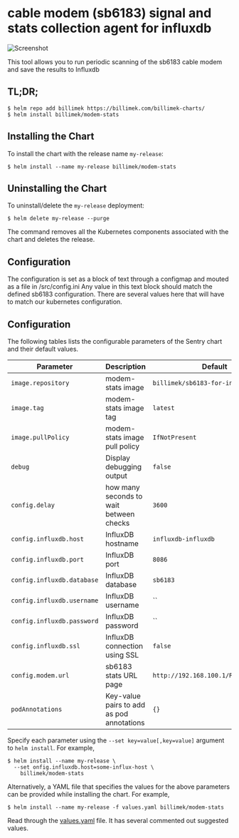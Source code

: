 # cable modem (sb6183) signal and stats collection agent for influxdb

![Screenshot](https://camo.githubusercontent.com/939e044c0491abf790d91bd1d7f909b187e4098c/68747470733a2f2f692e696d6775722e636f6d2f70705a6a6e6b502e706e67)

This tool allows you to run periodic scanning of the sb6183 cable modem and save the results to Influxdb

## TL;DR;

```console
$ helm repo add billimek https://billimek.com/billimek-charts/
$ helm install billimek/modem-stats
```

## Installing the Chart

To install the chart with the release name `my-release`:

```console
$ helm install --name my-release billimek/modem-stats
```
## Uninstalling the Chart

To uninstall/delete the `my-release` deployment:

```console
$ helm delete my-release --purge
```

The command removes all the Kubernetes components associated with the chart and deletes the release.

## Configuration

The configuration is set as a block of text through a configmap and mouted as a file in /src/config.ini Any value in this text block should match the defined sb6183 configuration. There are several values here that will have to match our kubernetes configuration.

## Configuration

The following tables lists the configurable parameters of the Sentry chart and their default values.

| Parameter                            | Description                                  | Default                                                    |
| -------------------------------      | -------------------------------              | ---------------------------------------------------------- |
| `image.repository`                   | modem-stats image                            | `billimek/sb6183-for-influxdb`                             |
| `image.tag`                          | modem-stats image tag                        | `latest`                                                   |
| `image.pullPolicy`                   | modem-stats image pull policy                | `IfNotPresent`                                             |
| `debug`                              | Display debugging output                     | `false`                                                    |
| `config.delay`                       | how many seconds to wait between checks      | `3600`                                                     |
| `config.influxdb.host`               | InfluxDB hostname                            | `influxdb-influxdb`                                        |
| `config.influxdb.port`               | InfluxDB port                                | `8086`                                                     |
| `config.influxdb.database`           | InfluxDB database                            | `sb6183`                                                   |
| `config.influxdb.username`           | InfluxDB username                            | ``                                                         |
| `config.influxdb.password`           | InfluxDB password                            | ``                                                         |
| `config.influxdb.ssl`                | InfluxDB connection using SSL                | `false`                                                    |
| `config.modem.url`                   | sb6183 stats URL page                        | `http://192.168.100.1/RgConnect.asp`                       |
| `podAnnotations`                     | Key-value pairs to add as pod annotations    | `{}` |

Specify each parameter using the `--set key=value[,key=value]` argument to `helm install`. For example,

```console
$ helm install --name my-release \
  --set onfig.influxdb.host=some-influx-host \
    billimek/modem-stats
```

Alternatively, a YAML file that specifies the values for the above parameters can be provided while installing the chart. For example,

```console
$ helm install --name my-release -f values.yaml billimek/modem-stats
```

Read through the [values.yaml](https://github.com/billimek/billimek-charts/blob/master/charts/modem-stats/values.yaml) file. It has several commented out suggested values.
